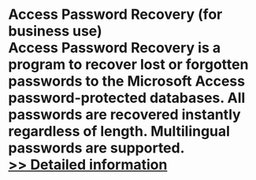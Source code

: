# Access Password Recovery (for business use)<br />Access Password Recovery is a program to recover lost or forgotten passwords to the Microsoft Access password-protected databases. All passwords are recovered instantly regardless of length. Multilingual passwords are supported.<br />[>> Detailed information](https://secure.shareit.com/shareit/product.html?productid=202475&affiliateid=200057808)